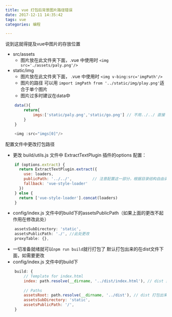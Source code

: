 ```yaml
---
title: vue 打包后背景图片路径错误
date: 2017-12-11 14:35:42
tags: vue
categories: 编程

---
```

说到这就得提及vue中图片的存放位置
- src/assets 
	- 图片放在此文件夹下面，.vue 中使用时 `<img src='./assets/paly.png'/>`
- static/img
	- 图片放在此文件夹下面， .vue 中使用时 `<img v-bing:src='imgPath'/>`
	- 图片的路径 可以用 `import imgPath from '../static/img/play.png'`适合于单个图片
	- 图片过多时建议在data中
```javascript
	data(){
		return{
			imgs:['static/paly.png','static/go.png'] // 不用../../ 直接 static 就可以了
		}
	}

	<img :src="imgs[0]"/>
```

配置文件中更改打包路径

- 更改 build/utils.js 文件中 ExtractTextPlugin 插件的options 配置：
```javascript
	if (options.extract) {
	  return ExtractTextPlugin.extract({
	    use: loaders,
	    publicPath: '../../',         // 注意配置这一部分，根据目录结构自由调整
	    fallback: 'vue-style-loader'
	  })
	} else {
	  return ['vue-style-loader'].concat(loaders)
	}
```
- config/index.js 文件中的build下的assetsPublicPath（如果上面的更改不起作用在修改此处）
```javascript
	assetsSubDirectory: 'static',
    assetsPublicPath: './', //此处更改
    proxyTable: {},
```

- 一切准备就绪就可以`npm run build`就行打包了 默认打包出来的在dist文件下面，如需要更改
-  config/index.js 文件中的build下 
```javascript
	build: {
	    // Template for index.html
	    index: path.resolve(__dirname, '../dist/index.html'), // dist 要和下面的文件名称保持一致
	
	    // Paths
	    assetsRoot: path.resolve(__dirname, '../dist'), // dist 打包出来的文件名称
	    assetsSubDirectory: 'static',
	    assetsPublicPath: '/',
	}
```
